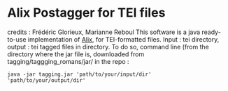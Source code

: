 # Alix Postagger for TEI files
credits : Frédéric Glorieux, Marianne Reboul
This software is a java ready-to-use implementation of [Alix](https://github.com/oeuvres/Alix), for TEI-formatted files. Input : tei directory, output : tei tagged files in directory.
To do so, command line (from the directory where the jar file is, downloaded from tagging/taggging_romans/jar/ in the repo :
```
java -jar tagging.jar 'path/to/your/input/dir' 'path/to/your/output/dir'
```
